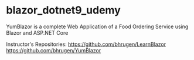 # blazor_dotnet9_udemy

YumBlazor is a complete Web Application of a Food Ordering Service using Blazor and ASP.NET Core

Instructor's Repositories:
  https://github.com/bhrugen/LearnBlazor
  https://github.com/bhrugen/YumBlazor
